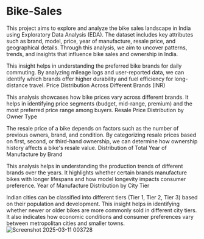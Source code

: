 # Bike-Sales
This project aims to explore and analyze the bike sales landscape in India using Exploratory Data Analysis (EDA). The dataset includes key attributes such as brand, model, price, year of manufacture, resale price, and geographical details. Through this analysis, we aim to uncover patterns, trends, and insights that influence bike sales and ownership in India.

This insight helps in understanding the preferred bike brands for daily commuting.
By analyzing mileage logs and user-reported data, we can identify which brands offer higher durability and fuel efficiency for long-distance travel.
Price Distribution Across Different Brands (INR)

This analysis showcases how bike prices vary across different brands.
It helps in identifying price segments (budget, mid-range, premium) and the most preferred price range among buyers.
Resale Price Distribution by Owner Type

The resale price of a bike depends on factors such as the number of previous owners, brand, and condition.
By categorizing resale prices based on first, second, or third-hand ownership, we can determine how ownership history affects a bike's resale value.
Distribution of Total Year of Manufacture by Brand

This analysis helps in understanding the production trends of different brands over the years.
It highlights whether certain brands manufacture bikes with longer lifespans and how model longevity impacts consumer preference.
Year of Manufacture Distribution by City Tier

Indian cities can be classified into different tiers (Tier 1, Tier 2, Tier 3) based on their population and development.
This insight helps in identifying whether newer or older bikes are more commonly sold in different city tiers.
It also indicates how economic conditions and consumer preferences vary between metropolitan cities and smaller towns.
![Screenshot 2025-03-11 003728](https://github.com/user-attachments/assets/77649131-bd16-4218-8287-7a3f3667e84e)

